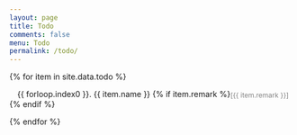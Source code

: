 ```yaml
---
layout: page
title: Todo
comments: false
menu: Todo
permalink: /todo/
---
```


{% for item in site.data.todo %}

<span style="display:inline-block;text-indent:1em;">{{ forloop.index0 }}. </span>
<span>{{ item.name }}</span> 
{% if item.remark %}<span style="color:grey;font-size:12px;vertical-align:middle;">[{{ item.remark }}]</span>{% endif %}

{% endfor %}
